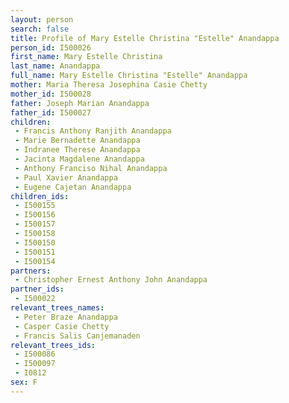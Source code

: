 ```yaml
---
layout: person
search: false
title: Profile of Mary Estelle Christina "Estelle" Anandappa
person_id: I500026
first_name: Mary Estelle Christina
last_name: Anandappa
full_name: Mary Estelle Christina "Estelle" Anandappa
mother: Maria Theresa Josephina Casie Chetty
mother_id: I500028
father: Joseph Marian Anandappa
father_id: I500027
children:
 - Francis Anthony Ranjith Anandappa
 - Marie Bernadette Anandappa
 - Indranee Therese Anandappa
 - Jacinta Magdalene Anandappa
 - Anthony Franciso Nihal Anandappa
 - Paul Xavier Anandappa
 - Eugene Cajetan Anandappa
children_ids:
 - I500155
 - I500156
 - I500157
 - I500158
 - I500150
 - I500151
 - I500154
partners:
 - Christopher Ernest Anthony John Anandappa
partner_ids:
 - I500022
relevant_trees_names:
 - Peter Braze Anandappa
 - Casper Casie Chetty
 - Francis Salis Canjemanaden
relevant_trees_ids:
 - I500086
 - I500097
 - I0812
sex: F
---
```



